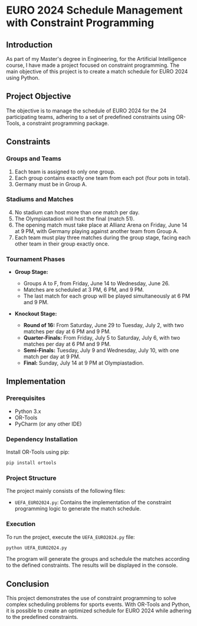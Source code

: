 # EURO 2024 Schedule Management with Constraint Programming

## Introduction

As part of my Master's degree in Engineering, for the Artificial Intelligence course, I have made a project focused on constraint programming. The main objective of this project is to create a match schedule for EURO 2024 using Python.

## Project Objective

The objective is to manage the schedule of EURO 2024 for the 24 participating teams, adhering to a set of predefined constraints using OR-Tools, a constraint programming package.

## Constraints

### Groups and Teams

1. Each team is assigned to only one group.
2. Each group contains exactly one team from each pot (four pots in total).
3. Germany must be in Group A.

### Stadiums and Matches

4. No stadium can host more than one match per day.
5. The Olympiastadion will host the final (match 51).
6. The opening match must take place at Allianz Arena on Friday, June 14 at 9 PM, with Germany playing against another team from Group A.
7. Each team must play three matches during the group stage, facing each other team in their group exactly once.

### Tournament Phases

- **Group Stage:**
  - Groups A to F, from Friday, June 14 to Wednesday, June 26.
  - Matches are scheduled at 3 PM, 6 PM, and 9 PM.
  - The last match for each group will be played simultaneously at 6 PM and 9 PM.

- **Knockout Stage:**
  - **Round of 16:** From Saturday, June 29 to Tuesday, July 2, with two matches per day at 6 PM and 9 PM.
  - **Quarter-Finals:** From Friday, July 5 to Saturday, July 6, with two matches per day at 6 PM and 9 PM.
  - **Semi-Finals:** Tuesday, July 9 and Wednesday, July 10, with one match per day at 9 PM.
  - **Final:** Sunday, July 14 at 9 PM at Olympiastadion.

## Implementation

### Prerequisites

- Python 3.x
- OR-Tools
- PyCharm (or any other IDE)

### Dependency Installation

Install OR-Tools using pip:

```bash
pip install ortools
```

### Project Structure

The project mainly consists of the following files:

- `UEFA_EURO2024.py`: Contains the implementation of the constraint programming logic to generate the match schedule.

### Execution

To run the project, execute the `UEFA_EURO2024.py` file:

```bash
python UEFA_EURO2024.py
```

The program will generate the groups and schedule the matches according to the defined constraints. The results will be displayed in the console.

## Conclusion

This project demonstrates the use of constraint programming to solve complex scheduling problems for sports events. With OR-Tools and Python, it is possible to create an optimized schedule for EURO 2024 while adhering to the predefined constraints.


